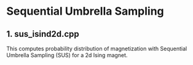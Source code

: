 # Sequential Umbrella Sampling 

## 1. sus_isind2d.cpp ##

This computes probability distribution of magnetization with Sequential Umbrella Sampling (SUS) for a 2d Ising magnet. 
